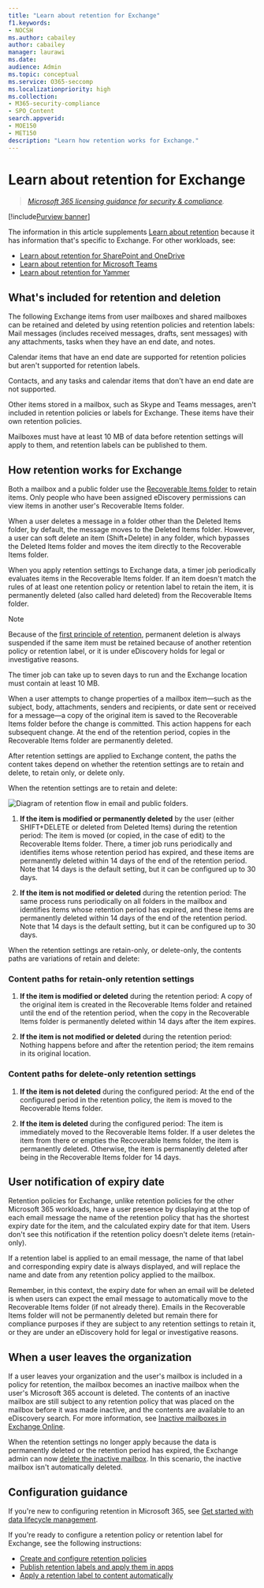 ```yaml
---
title: "Learn about retention for Exchange"
f1.keywords:
- NOCSH
ms.author: cabailey
author: cabailey
manager: laurawi
ms.date: 
audience: Admin
ms.topic: conceptual
ms.service: O365-seccomp
ms.localizationpriority: high
ms.collection: 
- M365-security-compliance
- SPO_Content
search.appverid: 
- MOE150
- MET150
description: "Learn how retention works for Exchange."
---
```


# Learn about retention for Exchange

>*[Microsoft 365 licensing guidance for security & compliance](/office365/servicedescriptions/microsoft-365-service-descriptions/microsoft-365-tenantlevel-services-licensing-guidance/microsoft-365-security-compliance-licensing-guidance).*

[!include[Purview banner](../includes/purview-rebrand-banner.md)]

The information in this article supplements [Learn about retention](retention.md) because it has information that's specific to Exchange.  For other workloads, see:

- [Learn about retention for SharePoint and OneDrive](retention-policies-sharepoint.md)
- [Learn about retention for Microsoft Teams](retention-policies-teams.md)
- [Learn about retention for Yammer](retention-policies-yammer.md)

## What's included for retention and deletion

The following Exchange items from user mailboxes and shared mailboxes can be retained and deleted by using retention policies and retention labels: Mail messages (includes received messages, drafts, sent messages) with any attachments, tasks when they have an end date, and notes. 

Calendar items that have an end date are supported for retention policies but aren't supported for retention labels.

Contacts, and any tasks and calendar items that don't have an end date are not supported.

Other items stored in a mailbox, such as Skype and Teams messages, aren't included in retention policies or labels for Exchange. These items have their own retention policies.

Mailboxes must have at least 10 MB of data before retention settings will apply to them, and retention labels can be published to them.

## How retention works for Exchange

Both a mailbox and a public folder use the [Recoverable Items folder](/exchange/security-and-compliance/recoverable-items-folder/recoverable-items-folder) to retain items. Only people who have been assigned eDiscovery permissions can view items in another user's Recoverable Items folder.
  
When a user deletes a message in a folder other than the Deleted Items folder, by default, the message moves to the Deleted Items folder. However, a user can soft delete an item (Shift+Delete) in any folder, which bypasses the Deleted Items folder and moves the item directly to the Recoverable Items folder.
  
When you apply retention settings to Exchange data, a timer job periodically evaluates items in the Recoverable Items folder. If an item doesn't match the rules of at least one retention policy or retention label to retain the item, it is permanently deleted (also called hard deleted) from the Recoverable Items folder.

> [!NOTE]
> Because of the [first principle of retention](retention.md#the-principles-of-retention-or-what-takes-precedence), permanent deletion is always suspended if the same item must be retained because of another retention policy or retention label, or it is under eDiscovery holds for legal or investigative reasons.

The timer job can take up to seven days to run and the Exchange location must contain at least 10 MB.
  
When a user attempts to change properties of a mailbox item—such as the subject, body, attachments, senders and recipients, or date sent or received for a message—a copy of the original item is saved to the Recoverable Items folder before the change is committed. This action happens for each subsequent change. At the end of the retention period, copies in the Recoverable Items folder are permanently deleted.

After retention settings are applied to Exchange content, the paths the content takes depend on whether the retention settings are to retain and delete, to retain only, or delete only.

When the retention settings are to retain and delete:

![Diagram of retention flow in email and public folders.](../media/88f174cc-bbf4-4305-93d7-0515f496c8f9.png)

1. **If the item is modified or permanently deleted** by the user (either SHIFT+DELETE or deleted from Deleted Items) during the retention period: The item is moved (or copied, in the case of edit) to the Recoverable Items folder. There, a timer job runs periodically and identifies items whose retention period has expired, and these items are permanently deleted within 14 days of the end of the retention period. Note that 14 days is the default setting, but it can be configured up to 30 days.

2. **If the item is not modified or deleted** during the retention period: The same process runs periodically on all folders in the mailbox and identifies items whose retention period has expired, and these items are permanently deleted within 14 days of the end of the retention period. Note that 14 days is the default setting, but it can be configured up to 30 days. 

When the retention settings are retain-only, or delete-only, the contents paths are variations of retain and delete:

### Content paths for retain-only retention settings

1. **If the item is modified or deleted** during the retention period: A copy of the original item is created in the Recoverable Items folder and retained until the end of the retention period, when the copy in the Recoverable Items folder is permanently deleted within 14 days after the item expires. 

2. **If the item is not modified or deleted** during the retention period: Nothing happens before and after the retention period; the item remains in its original location.

### Content paths for delete-only retention settings

1. **If the item is not deleted** during the configured period: At the end of the configured period in the retention policy, the item is moved to the Recoverable Items folder. 

2. **If the item is deleted** during the configured period: The item is immediately moved to the Recoverable Items folder. If a user deletes the item from there or empties the Recoverable Items folder, the item is permanently deleted. Otherwise, the item is permanently deleted after being in the Recoverable Items folder for 14 days. 

## User notification of expiry date

Retention policies for Exchange, unlike retention policies for the other Microsoft 365 workloads, have a user presence by displaying at the top of each email message the name of the retention policy that has the shortest expiry date for the item, and the calculated expiry date for that item. Users don't see this notification if the retention policy doesn't delete items (retain-only).

If a retention label is applied to an email message, the name of that label and corresponding expiry date is always displayed, and will replace the name and date from any retention policy applied to the mailbox.

Remember, in this context, the expiry date for when an email will be deleted is when users can expect the email message to automatically move to the Recoverable Items folder (if not already there). Emails in the Recoverable Items folder will not be permanently deleted but remain there for compliance purposes if they are subject to any retention settings to retain it, or they are under an eDiscovery hold for legal or investigative reasons.

## When a user leaves the organization 

If a user leaves your organization and the user's mailbox is included in a policy for retention, the mailbox becomes an inactive mailbox when the user's Microsoft 365 account is deleted. The contents of an inactive mailbox are still subject to any retention policy that was placed on the mailbox before it was made inactive, and the contents are available to an eDiscovery search. For more information, see [Inactive mailboxes in Exchange Online](inactive-mailboxes-in-office-365.md).

When the retention settings no longer apply because the data is permanently deleted or the retention period has expired, the Exchange admin can now [delete the inactive mailbox](delete-an-inactive-mailbox.md). In this scenario, the inactive mailbox isn't automatically deleted.

## Configuration guidance

If you're new to configuring retention in Microsoft 365, see [Get started with data lifecycle management](get-started-with-data-lifecycle-management.md).

If you're ready to configure a retention policy or retention label for Exchange, see the following instructions:
- [Create and configure retention policies](create-retention-policies.md)
- [Publish retention labels and apply them in apps](create-apply-retention-labels.md)
- [Apply a retention label to content automatically](apply-retention-labels-automatically.md)
